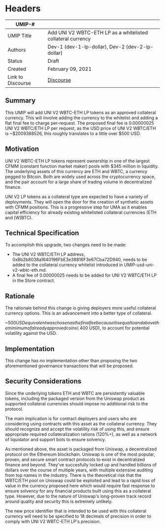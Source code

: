# Headers
| UMIP-#     |                                                                                                                                          |
|------------|------------------------------------------------------------------------------------------------------------------------------------------|
| UMIP Title | Add UNI V2 WBTC-ETH LP as a whitelisted collateral currency              |
| Authors    | Dev-1 (dev-1-lp-dollar), Dev-2 (dev-2-lp-dollar) |
| Status     | Draft                                                                                                                                    |
| Created    | February 09, 2021                                                                                                                        |
| Link to Discourse | [Discourse](https://discourse.umaproject.org/t/add-uni-v2-wbtc-eth-as-a-supported-collateral-currency/149)                        |
 
## Summary
This UMIP will add UNI V2 WBTC-ETH LP tokens as an approved collateral currency. This will involve adding the currency to the whitelist and adding a flat final fee to charge per-request. The proposed final fee is 0.00000025 UNI V2 WBTC/ETH LP per request, as the USD price of UNI V2 WBTC/ETH is ~$2009388526, this roughly translates to a little over $500 USD.

## Motivation
UNI V2 WBTC-ETH LP tokens represent ownership in one of the largest CFMM (constant function market maker) pools with $345 million in liquidity. The underlying assets of this currency are ETH and WBTC, a currency pegged to Bitcoin. Both are widely used across the cryptocurrency space, and the pair account for a large share of trading volume in decentralized finance.
 
UNI V2 LP tokens as a collateral type are expected to have a variety of deployments. They will open the door for the creation of synthetic assets with CFMM positions. This is a progressive step for UMA as it enables capital efficiency for already existing whitelisted collateral currencies (ETH and [W]BTC).

## Technical Specification
To accomplish this upgrade, two changes need to be made:

- The UNI V2 WBTC/ETH LP address, 0xBb2b8038a1640196FbE3e38816F3e67Cba72D940, needs to be added to the collateral currency whitelist introduced in UMIP-usd-uni-v2-wbtc-eth.md.
- A final fee of 0.00000025 needs to be added for UNI V2 WBTC/ETH LP in the Store contract.


## Rationale
The rationale behind this change is giving deployers more useful collateral currency options. This is an advancement into a better type of collateral.

~$500 USD equivalent was chosen as the final fee because it is equal to and above the mimimum of already approved coins (~$400 USD), to account for potential volatility against the USD.

## Implementation

This change has no implementation other than proposing the two aforementioned governance transactions that will be proposed.

## Security Considerations
Since the underlying tokens ETH and WBTC are persistently valuable tokens, including the packaged version from the Uniswap product as supported collateral currencies should impose no additional risk to the protocol.

The main implication is for contract deployers and users who are considering using contracts with this asset as the collateral currency. They should recognize and accept the volatility risk of using this, and ensure appropriate required collateralization rations (120%+), as well as a network of liquidator and support bots to ensure solvency.

As mentioned above, the asset is packaged from Uniswap, a decentralized protocol on the Ethereum blockchain. Uniswap is one of the most popular, proven, and secure smart contract protocols to exist in decentralized finance and beyond. They've succesfully locked up and handled billions of dollars over the course of multiple years, with multiple extensive auditing from top names in the industry. There is the theoretical risk that the WBTC/ETH pool on Uniswap could be exploited and lead to a rapid loss of value in the currency proposed here which would require fast response to ensure solvency for any financial products built using this as a collateral type. However, due to the nature of Uniswap's long-proven track record around quality and security this is extremely unlikely. 

The new price identifier that is intended to be used with this collateral currency will need to be specified to 18 decimals of precision in order to comply with UNI V2 WBTC-ETH LP's precision.